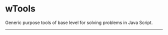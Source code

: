 # wTools

Generic purpose tools of base level for solving problems in Java Script.

_ _ _ _ _ _






























































































